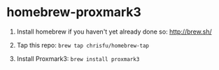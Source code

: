 homebrew-proxmark3
==================

1. Install homebrew if you haven't yet already done so: http://brew.sh/

2. Tap this repo: `brew tap chrisfu/homebrew-tap`

3. Install Proxmark3: `brew install proxmark3`

